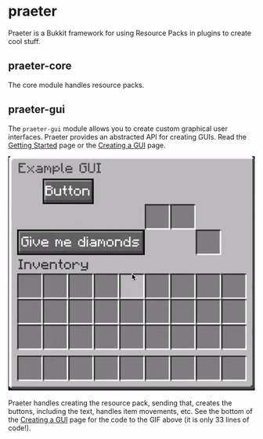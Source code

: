 # praeter
Praeter is a Bukkit framework for using Resource Packs in plugins to create cool stuff.

## praeter-core
The core module handles resource packs.

## praeter-gui
The `praeter-gui` module allows you to create custom graphical user interfaces.
Praeter provides an abstracted API for creating GUIs. Read the
[Getting Started](docs/praeter-gui/getting_started.md) page or the
[Creating a GUI](docs/praeter-gui/creating_a_gui.md) page.

![Example GUI](docs/praeter-gui/img/example_gui_1.gif)

Praeter handles creating the resource pack, sending that, creates the buttons,
including the text, handles item movements, etc. See the bottom of the
[Creating a GUI](docs/praeter-gui/creating_a_gui.md) page for the code to the
GIF above (it is only 33 lines of code!).